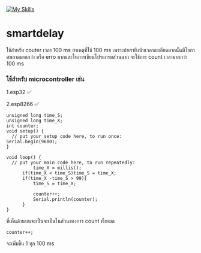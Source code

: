 [![My Skills](https://skillicons.dev/icons?i=arduino&perline=3)](https://skillicons.dev)

# smartdelay
ใช้สำหรับ couter เวลา 100 ms สาเหตุที่ใช้ 100 ms เพราะถ้าเรายึงนับเวลาละเอียดมากนั้นมีโอกาศพลาดมากกว่า หรือ erro มากและในการเขียนโปรแกรมส่วนมาก จะใช้การ count เวลามากกว่า 100 ms
### ใช้สำหรับ microcontroller เช่น 
1.esp32 ✅

2.esp8266 ✅

```
unsigned long time_S;
unsigned long time_X;
int counter;
void setup() {
  // put your setup code here, to run once:
Serial.begin(9600);
}

void loop() {
  // put your main code here, to run repeatedly:
          time_X = millis();
      if(time_X < time_S)time_S = time_X;    
      if(time_X -time_S > 99){
          time_S = time_X;
          
          counter++;
          Serial.println(counter);
      }
}
```
ที่เห็นด้านบนจะเป็นจะเป็นในส่วนของการ count ทั้งหมด

```
counter++;
```
จะเพิ่มขึ้น 1 ทุก 100 ms
